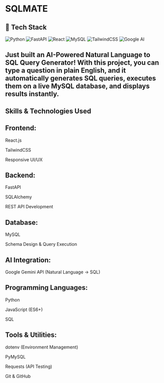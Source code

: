 # SQLMATE

## 🚀 Tech Stack
![Python](https://img.shields.io/badge/Python-3776AB?style=for-the-badge&logo=python&logoColor=white)
![FastAPI](https://img.shields.io/badge/FastAPI-009688?style=for-the-badge&logo=fastapi&logoColor=white)
![React](https://img.shields.io/badge/React-20232A?style=for-the-badge&logo=react&logoColor=61DAFB)
![MySQL](https://img.shields.io/badge/MySQL-005C84?style=for-the-badge&logo=mysql&logoColor=white)
![TailwindCSS](https://img.shields.io/badge/TailwindCSS-38B2AC?style=for-the-badge&logo=tailwind-css&logoColor=white)
![Google AI](https://img.shields.io/badge/Google%20Gemini-AI-blue?style=for-the-badge&logo=google&logoColor=white)


## Just built an AI-Powered Natural Language to SQL Query Generator! With this project, you can type a question in plain English, and it automatically generates SQL queries, executes them on a live MySQL database, and displays results instantly.

## Skills & Technologies Used

## Frontend:

React.js

TailwindCSS

Responsive UI/UX

## Backend:

FastAPI

SQLAlchemy

REST API Development

## Database:

MySQL

Schema Design & Query Execution

## AI Integration:

Google Gemini API (Natural Language → SQL)

## Programming Languages:

Python

JavaScript (ES6+)

SQL

## Tools & Utilities:

dotenv (Environment Management)

PyMySQL

Requests (API Testing)

Git & GitHub
